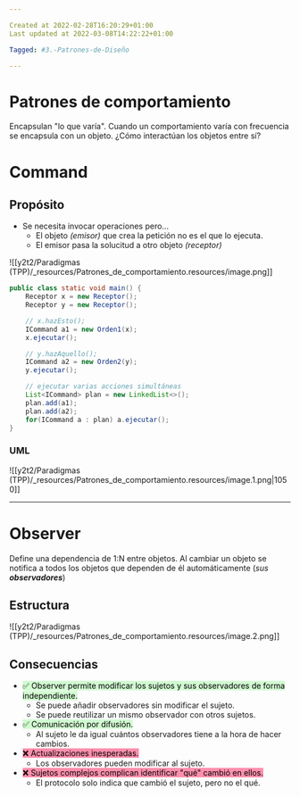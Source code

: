 ```yaml
---

Created at 2022-02-28T16:20:29+01:00
Last updated at 2022-03-08T14:22:22+01:00

Tagged: #3.-Patrones-de-Diseño

---
```


# Patrones de comportamiento
Encapsulan "lo que varía". Cuando un comportamiento varía con frecuencia se encapsula con un objeto.
¿Cómo interactúan los objetos entre sí?


# Command

## Propósito
* Se necesita invocar operaciones pero...
  * El objeto _(emisor)_ que crea la petición no es el que lo ejecuta.
  * El emisor pasa la solucitud a otro objeto _(receptor)_

![[y2t2/Paradigmas (TPP)/_resources/Patrones_de_comportamiento.resources/image.png]]

```Java
public class static void main() {
    Receptor x = new Receptor();
    Receptor y = new Receptor();

    // x.hazEsto();
    ICommand a1 = new Orden1(x);
    x.ejecutar();

    // y.hazAquello();
    ICommand a2 = new Orden2(y);
    y.ejecutar();

    // ejecutar varias acciones simultáneas
    List<ICommand> plan = new LinkedList<>();
    plan.add(a1);
    plan.add(a2);
    for(ICommand a : plan) a.ejecutar();
}
```


### UML
![[y2t2/Paradigmas (TPP)/_resources/Patrones_de_comportamiento.resources/image.1.png|1050]]


* * *

# Observer
Define una dependencia de 1:N entre objetos. Al cambiar un objeto se notifica a todos los objetos que dependen de él automáticamente (_sus_ **_observadores_**)


## Estructura

![[y2t2/Paradigmas (TPP)/_resources/Patrones_de_comportamiento.resources/image.2.png]]


## Consecuencias
* <mark style="background: #BBFABBA6;">✅ Observer permite modificar los sujetos y sus observadores de forma independiente.</mark>
  * Se puede añadir observadores sin modificar el sujeto.
  * Se puede reutilizar un mismo observador con otros sujetos.
* <mark style="background: #BBFABBA6;">✅ Comunicación por difusión.</mark>
  * Al sujeto le da igual cuántos observadores tiene a la hora de hacer cambios.
* <mark style="background: #FF5582A6;">❌ Actualizaciones inesperadas.</mark>
  * Los observadores pueden modificar al sujeto.
* <mark style="background: #FF5582A6;">❌ Sujetos complejos complican identificar "qué" cambió en ellos.</mark>
  * El protocolo solo indica que cambió el sujeto, pero no el qué.
